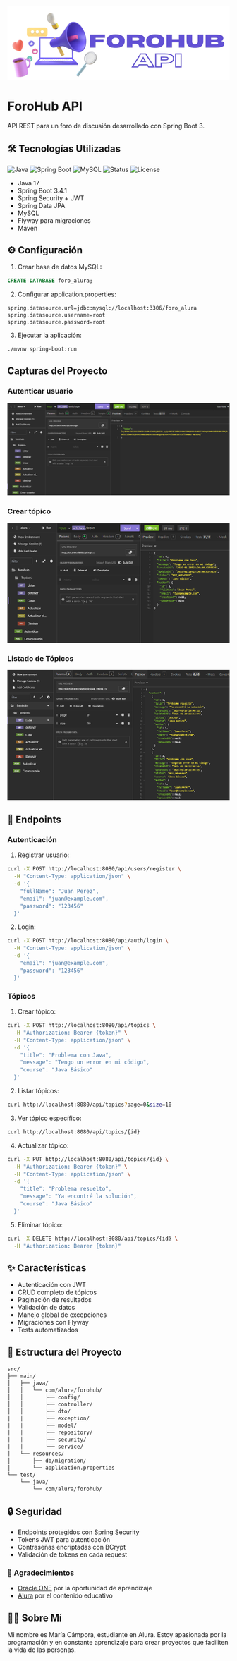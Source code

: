 ![ForoHub API](src\main\resources\static\img\logo-foro.png)


# ForoHub API
API REST para un foro de discusión desarrollado con Spring Boot 3.

## 🛠️ Tecnologías Utilizadas

![Java](https://img.shields.io/badge/Java-17-blue)
![Spring Boot](https://img.shields.io/badge/Spring%20Boot-3.4.1-brightgreen)
![MySQL](https://img.shields.io/badge/MySQL-Supported-blue)
![Status](https://img.shields.io/badge/Status-Active-brightgreen)
![License](https://img.shields.io/badge/License-MIT-green)


- Java 17
- Spring Boot 3.4.1
- Spring Security + JWT
- Spring Data JPA
- MySQL
- Flyway para migraciones
- Maven

## ⚙️ Configuración

1. Crear base de datos MySQL:
```sql
CREATE DATABASE foro_alura;
```

2. Configurar application.properties:
```properties
spring.datasource.url=jdbc:mysql://localhost:3306/foro_alura
spring.datasource.username=root
spring.datasource.password=root
```

3. Ejecutar la aplicación:
```bash
./mvnw spring-boot:run
```

## Capturas del Proyecto

### Autenticar usuario
![Autenticar usuario](src\main\resources\static\img\login.png)

### Crear tópico
![crear topico.png](src\main\resources\static\img\crear-topico.png)

### Listado de Tópicos
![Listado de Tópicos](src\main\resources\static\img\listar-topico.png)


## 📌 Endpoints

### Autenticación

1. Registrar usuario:
```bash
curl -X POST http://localhost:8080/api/users/register \
  -H "Content-Type: application/json" \
  -d '{
    "fullName": "Juan Perez",
    "email": "juan@example.com",
    "password": "123456"
  }'
```

2. Login:
```bash
curl -X POST http://localhost:8080/api/auth/login \
  -H "Content-Type: application/json" \
  -d '{
    "email": "juan@example.com",
    "password": "123456"
  }'
```

### Tópicos

1. Crear tópico:
```bash
curl -X POST http://localhost:8080/api/topics \
  -H "Authorization: Bearer {token}" \
  -H "Content-Type: application/json" \
  -d '{
    "title": "Problema con Java",
    "message": "Tengo un error en mi código",
    "course": "Java Básico"
  }'
```

2. Listar tópicos:
```bash
curl http://localhost:8080/api/topics?page=0&size=10
```

3. Ver tópico específico:
```bash
curl http://localhost:8080/api/topics/{id}
```

4. Actualizar tópico:
```bash
curl -X PUT http://localhost:8080/api/topics/{id} \
  -H "Authorization: Bearer {token}" \
  -H "Content-Type: application/json" \
  -d '{
    "title": "Problema resuelto",
    "message": "Ya encontré la solución",
    "course": "Java Básico"
  }'
```

5. Eliminar tópico:
```bash
curl -X DELETE http://localhost:8080/api/topics/{id} \
  -H "Authorization: Bearer {token}"
```

## ✨ Características

- Autenticación con JWT
- CRUD completo de tópicos
- Paginación de resultados
- Validación de datos
- Manejo global de excepciones
- Migraciones con Flyway
- Tests automatizados

## 📂 Estructura del Proyecto

```
src/
├── main/
│   ├── java/
│   │   └── com/alura/forohub/
│   │       ├── config/
│   │       ├── controller/
│   │       ├── dto/
│   │       ├── exception/
│   │       ├── model/
│   │       ├── repository/
│   │       ├── security/
│   │       └── service/
│   └── resources/
│       ├── db/migration/
│       └── application.properties
└── test/
    └── java/
        └── com/alura/forohub/
```

## 🔒 Seguridad

- Endpoints protegidos con Spring Security
- Tokens JWT para autenticación
- Contraseñas encriptadas con BCrypt
- Validación de tokens en cada request

### 🤝 Agradecimientos

- [Oracle ONE](https://www.oracle.com/br/education/oracle-next-education/) por la oportunidad de aprendizaje
- [Alura](https://www.aluracursos.com/) por el contenido educativo


## 🙋‍♀️ Sobre Mí 

Mi nombre es María Cámpora, estudiante en Alura. Estoy apasionada por la programación y en constante aprendizaje para crear proyectos que faciliten la vida de las personas.